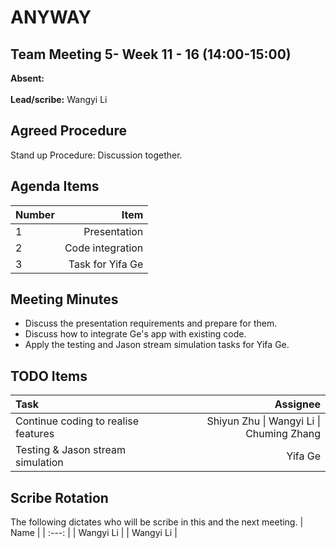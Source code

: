 # ANYWAY
## Team Meeting 5- Week 11 - 16 (14:00-15:00)
**Absent:** \
<br>
**Lead/scribe:** Wangyi Li

## Agreed Procedure
Stand up Procedure: Discussion together.

## Agenda Items
| Number | Item |
| :--- | ---: |
| 1 | Presentation |
| 2 | Code integration |
| 3 | Task for Yifa Ge |

## Meeting Minutes
- Discuss the presentation requirements and prepare for them.
- Discuss how to integrate Ge's app with existing code.
- Apply the testing and Jason stream simulation tasks for Yifa Ge.

## TODO Items
| Task | Assignee |
| :--- | ---: |
| Continue coding to realise features | Shiyun Zhu \| Wangyi Li \| Chuming Zhang |
| Testing & Jason stream simulation | Yifa Ge |

## Scribe Rotation
The following dictates who will be scribe in this and the next meeting.
| Name |
| :---: |
| Wangyi Li |
| Wangyi Li |